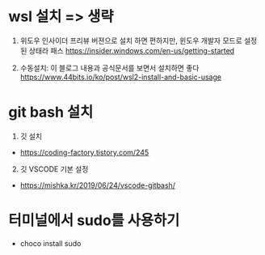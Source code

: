 # wsl 설치 => 생략
1. 위도우 인사이더 프리뷰 버젼으로 설치 하면 편하지만, 윈도우 개발자 모드로 설정된 상태라 패스 
https://insider.windows.com/en-us/getting-started

2. 수동설치: 이 블로그 내용과 공식문서를 보면서 설치하면 좋다
https://www.44bits.io/ko/post/wsl2-install-and-basic-usage


# git bash 설치
1. 깃 설치
- https://coding-factory.tistory.com/245
2. 깃 VSCODE 기본 설정 
- https://mishka.kr/2019/06/24/vscode-gitbash/


# 터미널에서 sudo를 사용하기
- choco install sudo


